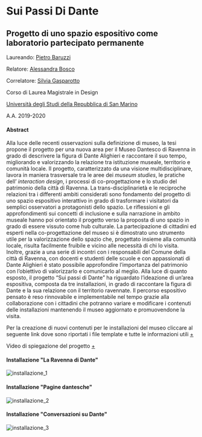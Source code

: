 # Sui Passi Di Dante
## Progetto di uno spazio espositivo come laboratorio partecipato permanente

Laureando: [Pietro Baruzzi](https://www.linkedin.com/in/pietro-baruzzi-b7298b110/)

Relatore: [Alessandra Bosco](https://design.unirsm.sm/people/alessandra-bosco/)

Correlatore: [Silvia Gasparotto](https://design.unirsm.sm/people/silvia-gasparotto/)

Corso di Laurea Magistrale in Design

[Università degli Studi della Repubblica di San Marino](https://design.unirsm.sm/)

A.A. 2019-2020

#### Abstract
Alla luce delle recenti osservazioni sulla definizione di museo, la tesi propone il progetto per una nuova area per il Museo Dantesco di Ravenna in grado di descrivere la figura di Dante Alighieri e raccontare il suo tempo, migliorando e valorizzando la relazione tra istituzione museale, territorio e comunità locale.
Il progetto, caratterizzato da una visione multidisciplinare, lavora in maniera trasversale tra le aree dei _museum studies_, le pratiche dell’ _interaction design_, i processi di co-progettazione e lo studio del patrimonio della città di Ravenna.
La trans-disciplinarietà e le reciproche relazioni tra i differenti ambiti considerati sono fondamento del progetto di uno spazio espositivo interattivo in grado di trasformare i visitatori da semplici osservatori a protagonisti dello spazio. Le riflessioni e gli approfondimenti sui concetti di inclusione e sulla narrazione in ambito museale hanno poi orientato il progetto verso la proposta di uno spazio in grado di essere vissuto come hub culturale.
La partecipazione di cittadini ed esperti nella co-progettazione del museo si è dimostrato uno strumento utile per la valorizzazione dello spazio che, progettato insieme alla comunità locale, risulta facilmente fruibile e vicino alle necessità di chi lo visita. Inoltre, grazie a una serie di incontri con i responsabili del Comune della città di Ravenna, con docenti e studenti delle scuole e con appassionati di Dante Alighieri è stato possibile approfondire l’importanza del patrimonio con l’obiettivo di valorizzarlo e comunicarlo al meglio.
Alla luce di quanto esposto, il progetto “Sui passi di Dante” ha riguardato l’ideazione di un’area espositiva, composta da tre installazioni, in grado di raccontare la figura di Dante e la sua relazione con il territorio ravennate. Il percorso espositivo pensato è reso rinnovabile e implementabile nel tempo grazie alla collaborazione con i cittadini che potranno variare e modificare i contenuti delle installazioni mantenendo il museo aggiornato e promuovendone la visita.

Per la creazione di nuovi contenuti per le installazioni del museo cliccare al seguente link dove sono riportati i file template e tutte le informazioni utili [+](https://drive.google.com/drive/folders/1hh9zsox_dBtJRRfkyfA9xJDYvi8tX6S4?usp=sharing)

Video di spiegazione del progetto [+](https://youtu.be/bwYKwFgWwOk)

#### Installazione "La Ravenna di Dante"
![installazione_1](https://scontent-mxp1-1.xx.fbcdn.net/v/t1.0-9/164792585_5572641019442899_6333238121836285392_o.jpg?_nc_cat=111&ccb=1-3&_nc_sid=730e14&_nc_ohc=rZeaZM_AdRYAX9lPBJo&_nc_ht=scontent-mxp1-1.xx&oh=b18c082dfc42bfb5cc6d7e58ef830bef&oe=60848101)
#### Installazione "Pagine dantesche"
![installazione_2](https://scontent-mxp1-1.xx.fbcdn.net/v/t1.0-9/165039239_5572641369442864_4972952308684276881_o.jpg?_nc_cat=105&ccb=1-3&_nc_sid=730e14&_nc_ohc=lrn0gH9A0w0AX9SeRku&_nc_ht=scontent-mxp1-1.xx&oh=0583ab36aa1f4a077e252dc361e73c2d&oe=6086AAB3)
#### Installazione "Conversazioni su Dante"
![installazione_3](https://scontent-mxp1-1.xx.fbcdn.net/v/t1.0-9/163505146_5572640969442904_989486899999380202_o.jpg?_nc_cat=107&ccb=1-3&_nc_sid=730e14&_nc_ohc=xAWzX3NFyZAAX-6VzPP&_nc_ht=scontent-mxp1-1.xx&oh=cf3dc339aae33ffebd6b69bff9d875ad&oe=6086E336)
